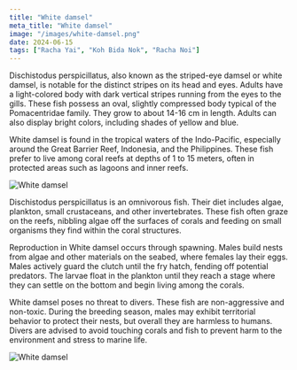 ```yaml
---
title: "White damsel"
meta_title: "White damsel"
image: "/images/white-damsel.png"
date: 2024-06-15
tags: ["Racha Yai", "Koh Bida Nok", "Racha Noi"]
---
```


Dischistodus perspicillatus, also known as the striped-eye damsel or white damsel, is notable for the distinct stripes on its head and eyes. Adults have a light-colored body with dark vertical stripes running from the eyes to the gills. These fish possess an oval, slightly compressed body typical of the Pomacentridae family. They grow to about 14-16 cm in length. Adults can also display bright colors, including shades of yellow and blue.

White damsel is found in the tropical waters of the Indo-Pacific, especially around the Great Barrier Reef, Indonesia, and the Philippines. These fish prefer to live among coral reefs at depths of 1 to 15 meters, often in protected areas such as lagoons and inner reefs.

![White damsel](https://github.com/Muratov-Egor/diversnotes/blob/master/assets/images/white-damsel-2.png?raw=true "White damsel")

Dischistodus perspicillatus is an omnivorous fish. Their diet includes algae, plankton, small crustaceans, and other invertebrates. These fish often graze on the reefs, nibbling algae off the surfaces of corals and feeding on small organisms they find within the coral structures.

Reproduction in White damsel occurs through spawning. Males build nests from algae and other materials on the seabed, where females lay their eggs. Males actively guard the clutch until the fry hatch, fending off potential predators. The larvae float in the plankton until they reach a stage where they can settle on the bottom and begin living among the corals.

White damsel poses no threat to divers. These fish are non-aggressive and non-toxic. During the breeding season, males may exhibit territorial behavior to protect their nests, but overall they are harmless to humans. Divers are advised to avoid touching corals and fish to prevent harm to the environment and stress to marine life.

![White damsel](https://github.com/Muratov-Egor/diversnotes/blob/master/assets/images/white-damsel-3.png?raw=true "White damsel")
